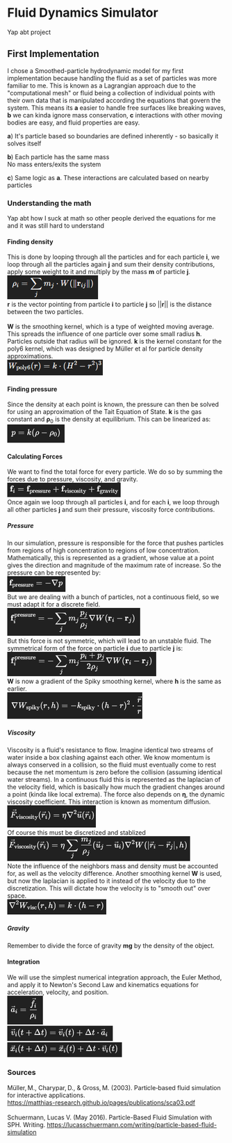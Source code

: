 # Fluid Dynamics Simulator
Yap abt project

## First Implementation
I chose a Smoothed-particle hydrodynamic model for my first implementation because handling the fluid as a set of particles was more familiar to me. This is known as a Lagrangian approach due to the "computational mesh" or fluid being a collection of individual points with their own data that is manipulated according the equations that govern the system. This means its **a** easier to handle free surfaces like breaking waves, **b** we can kinda ignore mass conservation, **c** interactions with other moving bodies are easy, and fluid properties are easy.

**a**) It's particle based so boundaries are defined inherently - so basically it solves itself

**b**) Each particle has the same mass \
No mass enters/exits the system

**c**) Same logic as **a**. These interactions are calculated based on nearby particles

### Understanding the math
Yap abt how I suck at math so other people derived the equations for me and it was still hard to understand

#### Finding density
This is done by looping through all the particles and for each particle **i**, we loop through all the particles again **j** and sum their density contributions, apply some weight to it and multiply by the mass **m** of particle **j**.\
![alt text](image.png)\
**r** is the vector pointing from particle **i** to particle **j** so ||**r**|| is the distance between the two particles.\
\
**W** is the smoothing kernel, which is a type of weighted moving average. This spreads the influence of one particle over some small radius **h**. Particles outside that radius will be ignored. **k** is the kernel constant for the poly6 kernel, which was designed by Müller et al for particle density approximations.\
![alt text](image-1.png)

#### Finding pressure
Since the density at each point is known, the pressure can then be solved for using an approximation of the Tait Equation of State. **k** is the gas constant and **ρ**<sub>0</sub> is the density at equilibrium. This can be linearized as: \
![alt text](image-2.png)


#### Calculating Forces
We want to find the total force for every particle. We do so by summing the forces due to pressure, viscosity, and gravity. \
![alt text](image-3.png) \
Once again we loop through all particles **i**, and for each **i**, we loop through all other particles **j** and sum their pressure, viscosity force contributions.
##### Pressure
In our simulation, pressure is responsible for the force that pushes particles from regions of high concentration to regions of low concentration. Mathematically, this is represented as a gradient, whose value at a point gives the direction and magnitude of the maximum rate of increase. So the pressure can be represented by: \
![alt text](image-4.png) \
But we are dealing with a bunch of particles, not a continuous field, so we must adapt it for a discrete field. \
![alt text](image-5.png) \
But this force is not symmetric, which will lead to an unstable fluid. The symmetrical form of the force on particle **i** due to particle **j** is: \
![alt text](image-6.png) \
**W** is now a gradient of the Spiky smoothing kernel, where **h** is the same as earlier.\
![alt text](image-7.png)

##### Viscosity
Viscosity is a fluid's resistance to flow. Imagine identical two streams of water inside a box clashing against each other. We know momentum is always conserved in a collision, so the fluid must eventually come to rest because the net momentum is zero before the collision (assuming identical water streams). In a continuous fluid this is represented as the laplacian of the velocity field, which is basically how much the gradient changes around a point (kinda like local extrema). The force also depends on **η**, the dynamic viscosity coefficient. This interaction is known as momentum diffusion. \
![alt text](image-8.png) \
Of course this must be discretized and stablized \
![alt text](image-9.png) \
Note the influence of the neighbors mass and density must be accounted for, as well as the velocity difference. Another smoothing kernel **W** is used, but now the laplacian is applied to it instead of the velocity due to the discretization. This will dictate how the velocity is to "smooth out" over space. \
![alt text](image-10.png)

##### Gravity
Remember to divide the force of gravity **mg** by the density of the object.

#### Integration
We will use the simplest numerical integration approach, the Euler Method, and apply it to Newton's Second Law and kinematics equations for acceleration, velocity, and position.\
![alt text](image-11.png)\
![alt text](image-12.png)\
![alt text](image-13.png)

### Sources
Müller, M., Charypar, D., & Gross, M. (2003). Particle‑based fluid simulation for interactive applications. \
https://matthias-research.github.io/pages/publications/sca03.pdf \
\
Schuermann, Lucas V. (May 2016). Particle-Based Fluid Simulation with SPH. Writing. https://lucasschuermann.com/writing/particle-based-fluid-simulation
